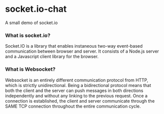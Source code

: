 # socket.io-chat
A small demo of socket.io


### What is socket.io? 
Socket.IO is a library that enables instaneous two-way event-based communication between browser and server. It consists of a Node.js server and a Javascript client library for the browser.

### What is Websocket? 
Websocket is an entirely different communication protocol from HTTP, which is strictly unidirectional. Being a bidirectional protocol means that both the client and the server can push messages in both directions independently and without any linking to the previous request. Once a connection is established, the client and server communicate through the SAME TCP connection throughout the entire communication cycle. 
